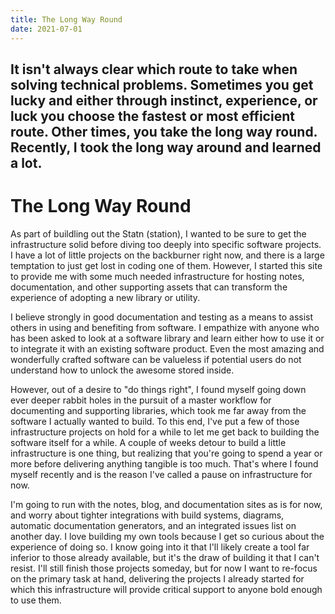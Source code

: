 ```yaml
---
title: The Long Way Round
date: 2021-07-01
---
```

It isn't always clear which route to take when solving technical problems.
Sometimes you get lucky and either through instinct, experience, or luck you
choose the fastest or most efficient route. Other times, you take the long way
round. Recently, I took the long way around and learned a lot.
---

# The Long Way Round

As part of buildling out the Statn (station), I wanted to be sure to get the
infrastructure solid before diving too deeply into specific software projects.
I have a lot of little projects on the backburner right now, and there is a
large temptation to just get lost in coding one of them. However, I started
this site to provide me with some much needed infrastructure for hosting notes,
documentation, and other supporting assets that can transform the experience
of adopting a new library or utility.

I believe strongly in good documentation and testing as a means to assist
others in using and benefiting from software. I empathize with anyone who has
been asked to look at a software library and learn either how to use it or to
integrate it with an existing software product. Even the most amazing and
wonderfully crafted software can be valueless if potential users do not
understand how to unlock the awesome stored inside.

However, out of a desire to "do things right", I found myself going down ever
deeper rabbit holes in the pursuit of a master workflow for documenting and
supporting libraries, which took me far away from the software I actually
wanted to build. To this end, I've put a few of those infrastructure projects
on hold for a while to let me get back to building the software itself for a
while. A couple of weeks detour to build a little infrastructure is one thing,
but realizing that you're going to spend a year or more before delivering
anything tangible is too much. That's where I found myself recently and is the
reason I've called a pause on infrastructure for now.

I'm going to run with the notes, blog, and documentation sites as is for now,
and worry about tighter integrations with build systems, diagrams, automatic
documentation generators, and an integrated issues list on another day. I love
building my own tools because I get so curious about the experience of doing so.
I know going into it that I'll likely create a tool far inferior to those
already available, but it's the draw of building it that I can't resist. I'll
still finish those projects someday, but for now I want to re-focus on the
primary task at hand, delivering the projects I already started for which this
infrastructure will provide critical support to anyone bold enough to use them.